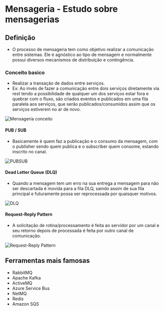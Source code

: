 # Mensageria - Estudo sobre mensagerias

## Definição 
- O processo de mensageria tem como objetivo realizar a comunicação entre sistemas. Ele é agnóstico ao tipo de mensagem e normalmente possui diversos mecanismos de distribuição e contingência.

### Conceito basico
- Realizar a transação de dados entre serviços.
- Ex: Ao invés de fazer a comunicação entre dois serviços diretamente via rest tendo a possibilidade de qualquer um dos serviços estar fora e quebrar com o fluxo, são criados eventos e publicados em uma fila paralela aos serviços, que serão publicados/consumidos assim que os serviços estiverem no ar de novo.

![Mensageria conceito](https://user-images.githubusercontent.com/50843648/190840053-e330168c-273d-4d6a-a1af-83f49457895d.png)

#### PUB / SUB
- Basicamente é quem faz a publicação e o consumo da mensagem, com o publisher sendo quem publica e o subscriber quem consome, estando inscrito no canal.

![PUBSUB](https://user-images.githubusercontent.com/50843648/190840650-fb888312-50d3-4f0a-ad60-08a41c6654ca.PNG)

#### Dead Letter Queue (DLQ)
- Quando a mensagem tem um erro na sua entrega a mensagem para não ser descartada é movida para a fila DLQ, saindo assim de sua fila principal e futuramente possa ser reprocessada por quaisquer motivos.

![DLQ](https://user-images.githubusercontent.com/50843648/190840654-f4480428-7a7b-4c50-9748-f4276f4cd904.PNG)

#### Request-Reply Pattern
- A solicitação de rotina/processamento é feita ao servidor por um canal e seu retorno depois de processada é feita por outro canal de comunicação.

![Request-Reply Pattern](https://user-images.githubusercontent.com/50843648/190840658-1751f8d2-2d4d-4bc7-9aaf-189edd0defcd.PNG)

## Ferramentas mais famosas
- RabbitMQ
- Apache Kafka
- ActiveMQ
- Azure Service Bus
- NetMQ
- Redis
- Amazon SQS

